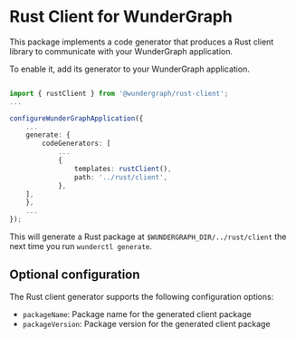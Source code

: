 # Rust Client for WunderGraph

This package implements a code generator that produces a Rust client library to
communicate with your WunderGraph application.

To enable it, add its generator to your WunderGraph application.

```typescript

import { rustClient } from '@wundergraph/rust-client';
...

configureWunderGraphApplication({
    ...
    generate: {
        codeGenerators: [
            ...
            {
                templates: rustClient(),
                path: '../rust/client',
            },
	],
    },
    ...
});
```

This will generate a Rust package at `$WUNDERGRAPH_DIR/../rust/client` the next time you
run `wunderctl generate`.

## Optional configuration

The Rust client generator supports the following configuration options:

- `packageName`: Package name for the generated client package
- `packageVersion`: Package version for the generated client package
